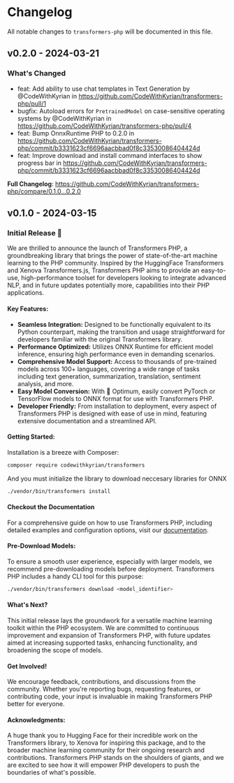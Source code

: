 # Changelog

All notable changes to `transformers-php` will be documented in this file.

## v0.2.0 - 2024-03-21

### What's Changed

* feat: Add ability to use chat templates in Text Generation by @CodeWithKyrian in https://github.com/CodeWithKyrian/transformers-php/pull/1
* bugfix: Autoload errors for `PretrainedModel` on case-sensitive operating systems by @CodeWithKyrian  in https://github.com/CodeWithKyrian/transformers-php/pull/4
* feat: Bump OnnxRuntime PHP to 0.2.0 in https://github.com/CodeWithKyrian/transformers-php/commit/b3331623cf6696aacbbad0f8c33530086404424d
* feat: Improve download and install command interfaces to show progress bar in https://github.com/CodeWithKyrian/transformers-php/commit/b3331623cf6696aacbbad0f8c33530086404424d

**Full Changelog**: https://github.com/CodeWithKyrian/transformers-php/compare/0.1.0...0.2.0

## v0.1.0 - 2024-03-15

### Initial Release 🎉

We are thrilled to announce the launch of Transformers PHP, a groundbreaking library that brings the power of state-of-the-art machine learning to the PHP community. Inspired by the HuggingFace Transformers and Xenova Transformers.js, Transformers PHP aims to provide an easy-to-use, high-performance toolset for developers looking to integrate advanced NLP, and in future updates potentially more, capabilities into their PHP applications.

#### Key Features:

- **Seamless Integration:** Designed to be functionally equivalent to its Python counterpart, making the transition and usage straightforward for developers familiar with the original Transformers library.
- **Performance Optimized:** Utilizes ONNX Runtime for efficient model inference, ensuring high performance even in demanding scenarios.
- **Comprehensive Model Support:** Access to thousands of pre-trained models across 100+ languages, covering a wide range of tasks including text generation, summarization, translation, sentiment analysis, and more.
- **Easy Model Conversion:** With 🤗 Optimum, easily convert PyTorch or TensorFlow models to ONNX format for use with Transformers PHP.
- **Developer Friendly:** From installation to deployment, every aspect of Transformers PHP is designed with ease of use in mind, featuring extensive documentation and a streamlined API.

#### Getting Started:

Installation is a breeze with Composer:

```bash
composer require codewithkyrian/transformers


```
And you must initialize the library to download neccesary libraries for ONNX

```bash
./vendor/bin/transformers install


```
#### Checkout the Documentation

For a comprehensive guide on how to use Transformers PHP, including detailed examples and configuration options, visit our [documentation](https://codewithkyrian.github.io/transformers-docs/docs).

#### Pre-Download Models:

To ensure a smooth user experience, especially with larger models, we recommend pre-downloading models before deployment. Transformers PHP includes a handy CLI tool for this purpose:

```bash
./vendor/bin/transformers download <model_identifier>


```
#### What's Next?

This initial release lays the groundwork for a versatile machine learning toolkit within the PHP ecosystem. We are committed to continuous improvement and expansion of Transformers PHP, with future updates aimed at increasing supported tasks, enhancing functionality, and broadening the scope of models.

#### Get Involved!

We encourage feedback, contributions, and discussions from the community. Whether you're reporting bugs, requesting features, or contributing code, your input is invaluable in making Transformers PHP better for everyone.

#### Acknowledgments:

A huge thank you to Hugging Face for their incredible work on the Transformers library, to Xenova for inspiring this package,  and to the broader machine learning community for their ongoing research and contributions. Transformers PHP stands on the shoulders of giants, and we are excited to see how it will empower PHP developers to push the boundaries of what's possible.

